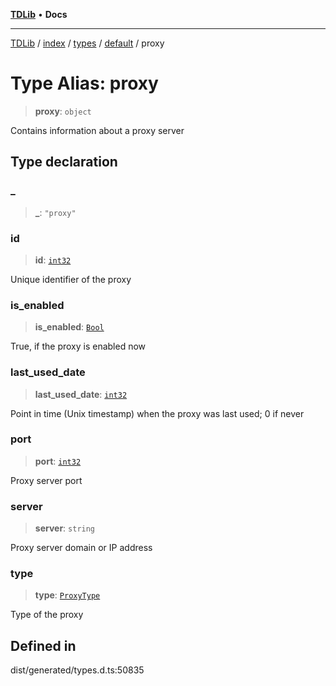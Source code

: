 [**TDLib**](../../../../../../README.md) • **Docs**

***

[TDLib](../../../../../../modules.md) / [index](../../../../../README.md) / [types](../../../README.md) / [default](../README.md) / proxy

# Type Alias: proxy

> **proxy**: `object`

Contains information about a proxy server

## Type declaration

### \_

> **\_**: `"proxy"`

### id

> **id**: [`int32`](int32-1.md)

Unique identifier of the proxy

### is\_enabled

> **is\_enabled**: [`Bool`](Bool.md)

True, if the proxy is enabled now

### last\_used\_date

> **last\_used\_date**: [`int32`](int32-1.md)

Point in time (Unix timestamp) when the proxy was last used; 0 if never

### port

> **port**: [`int32`](int32-1.md)

Proxy server port

### server

> **server**: `string`

Proxy server domain or IP address

### type

> **type**: [`ProxyType`](ProxyType.md)

Type of the proxy

## Defined in

dist/generated/types.d.ts:50835
